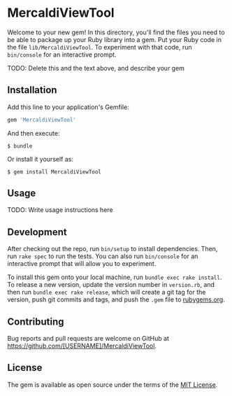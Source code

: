 # MercaldiViewTool

Welcome to your new gem! In this directory, you'll find the files you need to be able to package up your Ruby library into a gem. Put your Ruby code in the file `lib/MercaldiViewTool`. To experiment with that code, run `bin/console` for an interactive prompt.

TODO: Delete this and the text above, and describe your gem

## Installation

Add this line to your application's Gemfile:

```ruby
gem 'MercaldiViewTool'
```

And then execute:

    $ bundle

Or install it yourself as:

    $ gem install MercaldiViewTool

## Usage

TODO: Write usage instructions here

## Development

After checking out the repo, run `bin/setup` to install dependencies. Then, run `rake spec` to run the tests. You can also run `bin/console` for an interactive prompt that will allow you to experiment.

To install this gem onto your local machine, run `bundle exec rake install`. To release a new version, update the version number in `version.rb`, and then run `bundle exec rake release`, which will create a git tag for the version, push git commits and tags, and push the `.gem` file to [rubygems.org](https://rubygems.org).

## Contributing

Bug reports and pull requests are welcome on GitHub at https://github.com/[USERNAME]/MercaldiViewTool.


## License

The gem is available as open source under the terms of the [MIT License](http://opensource.org/licenses/MIT).

